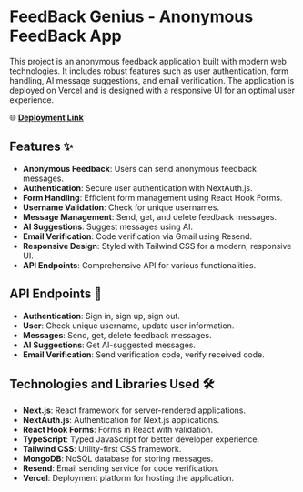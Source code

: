 # FeedBack Genius - Anonymous FeedBack App 

This project is an anonymous feedback application built with modern web technologies. It includes robust features such as user authentication, form handling, AI message suggestions, and email verification. The application is deployed on Vercel and is designed with a responsive UI for an optimal user experience.

🌐 **[Deployment Link](https://feedback-genius.vercel.app/)**

## Features ✨

- **Anonymous Feedback**: Users can send anonymous feedback messages.
- **Authentication**: Secure user authentication with NextAuth.js.
- **Form Handling**: Efficient form management using React Hook Forms.
- **Username Validation**: Check for unique usernames.
- **Message Management**: Send, get, and delete feedback messages.
- **AI Suggestions**: Suggest messages using AI.
- **Email Verification**: Code verification via Gmail using Resend.
- **Responsive Design**: Styled with Tailwind CSS for a modern, responsive UI.
- **API Endpoints**: Comprehensive API for various functionalities.

## API Endpoints 📡

- **Authentication**: Sign in, sign up, sign out.
- **User**: Check unique username, update user information.
- **Messages**: Send, get, delete feedback messages.
- **AI Suggestions**: Get AI-suggested messages.
- **Email Verification**: Send verification code, verify received code.

## Technologies and Libraries Used 🛠️

- **Next.js**: React framework for server-rendered applications.
- **NextAuth.js**: Authentication for Next.js applications.
- **React Hook Forms**: Forms in React with validation.
- **TypeScript**: Typed JavaScript for better developer experience.
- **Tailwind CSS**: Utility-first CSS framework.
- **MongoDB**: NoSQL database for storing messages.
- **Resend**: Email sending service for code verification.
- **Vercel**: Deployment platform for hosting the application.




